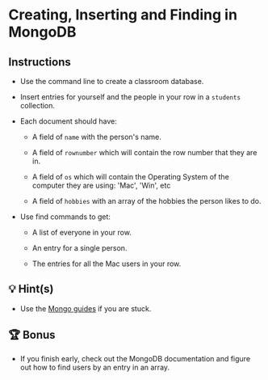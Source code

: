 # Creating, Inserting and Finding in MongoDB

## Instructions

  * Use the command line to create a classroom database. 
    
  * Insert entries for yourself and the people in your row in a `students` collection. 
    
  * Each document should have:

    * A field of `name` with the person's name.

    * A field of `rownumber` which will contain the row number that they are in.
    
    * A field of `os` which will contain the Operating System of the computer they are using: 'Mac', 'Win', etc

    * A field of `hobbies` with an array of the hobbies the person likes to do.

  * Use find commands to get:

    * A list of everyone in your row.

    * An entry for a single person.
    
    * The entries for all the Mac users in your row. 

## 💡 Hint(s)

* Use the [Mongo guides](https://docs.mongodb.com/guides/) if you are stuck.

## 🏆 Bonus 

* If you finish early, check out the MongoDB documentation and figure out how to find users by an entry in an array.
